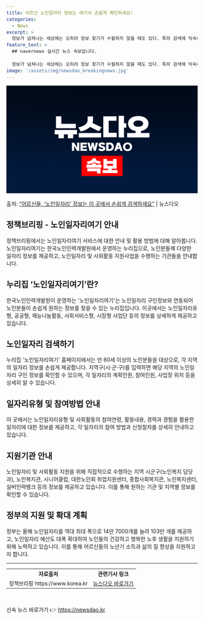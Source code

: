 ```yaml
---
title: 어르신 노인일자리 정보는 여기서 손쉽게 확인하세요!
categories:
  - News
excerpt: >
  정보가 넘쳐나는 세상에는 오히려 정보 찾기가 수월하지 않을 때도 있다. 특히 검색에 익숙하지 않은 어르신들의…
feature_text: >
  ## navernews 실시간 뉴스 속보입니다.

  정보가 넘쳐나는 세상에는 오히려 정보 찾기가 수월하지 않을 때도 있다. 특히 검색에 익숙하지 않은 어르신들의…
image: '/assets/img/newsdao_breakingnews.jpg'
---
```


![뉴스다오 속보](/assets/img/newsdao_breakingnews.jpg)

<p>출처: <a href="https://newsdao.kr/3079" rel="dofollow">“어르신들, ‘노인일자리’ 정보는 이 곳에서 손쉽게 검색하세요”</a> | 뉴스다오</p>

<h2 data-ke-size="size26">정책브리핑 - 노인일자리여기 안내</h2>
<p data-ke-size="size16">정책브리핑에서는 노인일자리여기 서비스에 대한 안내 및 활용 방법에 대해 알아봅니다. 노인일자리여기는 한국노인인력개발원에서 운영하는 누리집으로, 노인분들께 다양한 일자리 정보를 제공하고, 노인일자리 및 사회활동 지원사업을 수행하는 기관들을 안내합니다.</p>

<h2 data-ke-size="size24">누리집 ‘노인일자리여기’란?</h2>
<p data-ke-size="size16">한국노인인력개발원이 운영하는 '노인일자리여기'는 노인일자리 구인정보와 연동되어 노인분들이 손쉽게 원하는 정보를 찾을 수 있는 누리집입니다. 이곳에서는 노인일자리유형, 공공형, 재능나눔활동, 사회서비스형, 시장형 사업단 등의 정보를 상세하게 제공하고 있습니다.</p>

<h2 data-ke-size="size24">노인일자리 검색하기</h2>
<p data-ke-size="size16">누리집 '노인일자리여기' 홈페이지에서는 만 60세 이상의 노인분들을 대상으로, 각 지역의 일자리 정보를 손쉽게 제공합니다. 지역구(시·군·구)를 입력하면 해당 지역의 노인일자리 구인 정보를 확인할 수 있으며, 각 일자리의 계획인원, 참여인원, 사업장 위치 등을 상세히 알 수 있습니다.</p>

<h2 data-ke-size="size24">일자리유형 및 참여방법 안내</h2>
<p data-ke-size="size16">이 곳에서는 노인일자리유형 및 사회활동의 참여연령, 활동내용, 경력과 경험을 활용한 일자리에 대한 정보를 제공하고, 각 일자리의 참여 방법과 신청절차를 상세히 안내하고 있습니다.</p>

<h2 data-ke-size="size24">지원기관 안내</h2>
<p data-ke-size="size16">노인일자리 및 사회활동 지원을 위해 직접적으로 수행하는 지역 시군구(노인복지 담당과), 노인복지관, 시니어클럽, 대한노인회 취업지원센터, 종합사회복지관, 노인복지센터, 실버인력뱅크 등의 정보를 제공하고 있습니다. 이를 통해 원하는 기관 및 지역별 정보를 확인할 수 있습니다.</p>

<h2 data-ke-size="size24">정부의 지원 및 확대 계획</h2>
<p data-ke-size="size16">정부는 올해 노인일자리를 역대 최대 폭으로 14만 7000개를 늘려 103만 개를 제공하고, 노인일자리 예산도 대폭 확대하여 노인들의 건강하고 행복한 노후 생활을 지원하기 위해 노력하고 있습니다. 이를 통해 어르신들의 노년기 소득과 삶의 질 향상을 지원하고자 합니다.</p>

<hr>
<table>
  <tr>
    <td style="text-align: center; height: 17px;"><b>자료출처</b></td>
    <td style="text-align: center; height: 17px;"><b>관련기사 링크</b></td>
  </tr>
  <tr>
    <td style="text-align: center; height: 17px;">정책브리핑 https://www.korea.kr</td>
    <td style="text-align: center; height: 17px;"><a href="https://newsdao.kr/3079">뉴스다오 바로가기</a></td>
  </tr>
</table>
<p data-ke-size="size16">&nbsp;</p> 

신속 뉴스 바로가기 👉 <a href="https://newsdao.kr" rel="dofollow">https://newsdao.kr</a>


